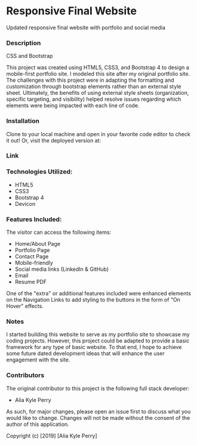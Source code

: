 # Responsive Final Website
Updated responsive final website with portfolio and social media

### Description

CSS and Bootstrap

This project was created using HTML5, CSS3, and Bootstrap 4 to design a mobile-first portfolio site.  I modeled this site after my original portfolio site.  The challenges with this project were in adapting the formatting and customization through bootstrap elements rather than an external style sheet.  Ultimately, the benefits of using external style sheets (organization, specific targeting, and visibility) helped resolve issues regarding which elements were being impacted with each line of code.

### Installation

Clone to your local machine and open in your favorite code editor to check it out! Or, visit the deployed version at: 

### Link

### Technologies Utilized:
* HTML5
* CSS3
* Bootstrap 4
* Devicon

### Features Included:

The visitor can access the following items:

- Home/About Page
- Portfolio Page
- Contact Page
- Mobile-friendly
- Social media links (LinkedIn & GitHub)
- Email
- Resume PDF

One of the "extra" or additional features included were enhanced elements on the Navigation Links to add styling to the buttons in the form of "On Hover" effects.

### Notes

I started building this website to serve as my portfolio site to showcase my coding projects. However, this project could be adapted to provide a basic framework for any type of basic website.  To that end, I hope to achieve some future dated development ideas that will enhance the user engagement with the site.

### Contributors

The original contributor to this project is the following full stack developer:

- Alia Kyle Perry

As such, for major changes, please open an issue first to discuss what you would like to change. Changes will not be made without the consent of the author of this application.

Copyright (c) [2019] [Alia Kyle Perry]